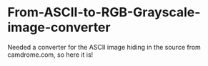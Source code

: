 From-ASCII-to-RGB-Grayscale-image-converter
===========================================

Needed a converter for the ASCII image hiding in the source from camdrome.com, so here it is!
